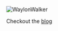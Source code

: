 ![WaylonWalker](https://avatars2.githubusercontent.com/u/22648375?v=4&u=28abbfb383a507d4c2efc36111e9e466c58acab2&s=400)

Checkout the [blog](/blog)

